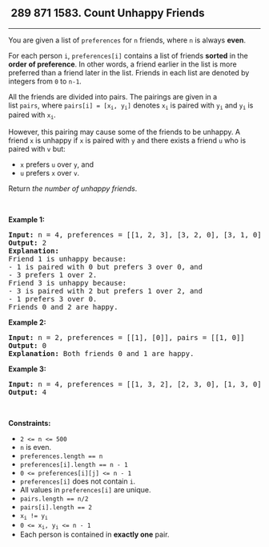 <h2> 289 871
1583. Count Unhappy Friends</h2><hr><div><p>You are given a list of&nbsp;<code>preferences</code>&nbsp;for&nbsp;<code>n</code>&nbsp;friends, where <code>n</code> is always <strong>even</strong>.</p>

<p>For each person <code>i</code>,&nbsp;<code>preferences[i]</code>&nbsp;contains&nbsp;a list of friends&nbsp;<strong>sorted</strong> in the <strong>order of preference</strong>. In other words, a friend earlier in the list is more preferred than a friend later in the list.&nbsp;Friends in&nbsp;each list are&nbsp;denoted by integers from <code>0</code> to <code>n-1</code>.</p>

<p>All the friends are divided into pairs.&nbsp;The pairings are&nbsp;given in a list&nbsp;<code>pairs</code>,&nbsp;where <code>pairs[i] = [x<sub>i</sub>, y<sub>i</sub>]</code> denotes <code>x<sub>i</sub></code>&nbsp;is paired with <code>y<sub>i</sub></code> and <code>y<sub>i</sub></code> is paired with <code>x<sub>i</sub></code>.</p>

<p>However, this pairing may cause some of the friends to be unhappy.&nbsp;A friend <code>x</code>&nbsp;is unhappy if <code>x</code>&nbsp;is paired with <code>y</code>&nbsp;and there exists a friend <code>u</code>&nbsp;who&nbsp;is paired with <code>v</code>&nbsp;but:</p>

<ul>
	<li><code>x</code>&nbsp;prefers <code>u</code>&nbsp;over <code>y</code>,&nbsp;and</li>
	<li><code>u</code>&nbsp;prefers <code>x</code>&nbsp;over <code>v</code>.</li>
</ul>

<p>Return <em>the number of unhappy friends</em>.</p>

<p>&nbsp;</p>
<p><strong class="example">Example 1:</strong></p>

<pre><strong>Input:</strong> n = 4, preferences = [[1, 2, 3], [3, 2, 0], [3, 1, 0], [1, 2, 0]], pairs = [[0, 1], [2, 3]]
<strong>Output:</strong> 2
<strong>Explanation:</strong>
Friend 1 is unhappy because:
- 1 is paired with 0 but prefers 3 over 0, and
- 3 prefers 1 over 2.
Friend 3 is unhappy because:
- 3 is paired with 2 but prefers 1 over 2, and
- 1 prefers 3 over 0.
Friends 0 and 2 are happy.
</pre>

<p><strong class="example">Example 2:</strong></p>

<pre><strong>Input:</strong> n = 2, preferences = [[1], [0]], pairs = [[1, 0]]
<strong>Output:</strong> 0
<strong>Explanation:</strong> Both friends 0 and 1 are happy.
</pre>

<p><strong class="example">Example 3:</strong></p>

<pre><strong>Input:</strong> n = 4, preferences = [[1, 3, 2], [2, 3, 0], [1, 3, 0], [0, 2, 1]], pairs = [[1, 3], [0, 2]]
<strong>Output:</strong> 4
</pre>

<p>&nbsp;</p>
<p><strong>Constraints:</strong></p>

<ul>
	<li><code>2 &lt;= n &lt;= 500</code></li>
	<li><code>n</code>&nbsp;is even.</li>
	<li><code>preferences.length&nbsp;== n</code></li>
	<li><code>preferences[i].length&nbsp;== n - 1</code></li>
	<li><code>0 &lt;= preferences[i][j] &lt;= n - 1</code></li>
	<li><code>preferences[i]</code>&nbsp;does not contain <code>i</code>.</li>
	<li>All values in&nbsp;<code>preferences[i]</code>&nbsp;are unique.</li>
	<li><code>pairs.length&nbsp;== n/2</code></li>
	<li><code>pairs[i].length&nbsp;== 2</code></li>
	<li><code>x<sub>i</sub> != y<sub>i</sub></code></li>
	<li><code>0 &lt;= x<sub>i</sub>, y<sub>i</sub>&nbsp;&lt;= n - 1</code></li>
	<li>Each person is contained in <strong>exactly one</strong> pair.</li>
</ul>
</div>